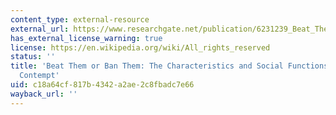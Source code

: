 ```yaml
---
content_type: external-resource
external_url: https://www.researchgate.net/publication/6231239_Beat_Them_or_Ban_Them_The_Characteristics_and_Social_Functions_of_Anger_and_Contempt
has_external_license_warning: true
license: https://en.wikipedia.org/wiki/All_rights_reserved
status: ''
title: 'Beat Them or Ban Them: The Characteristics and Social Functions of Anger and
  Contempt'
uid: c18a64cf-817b-4342-a2ae-2c8fbadc7e66
wayback_url: ''
---
```

